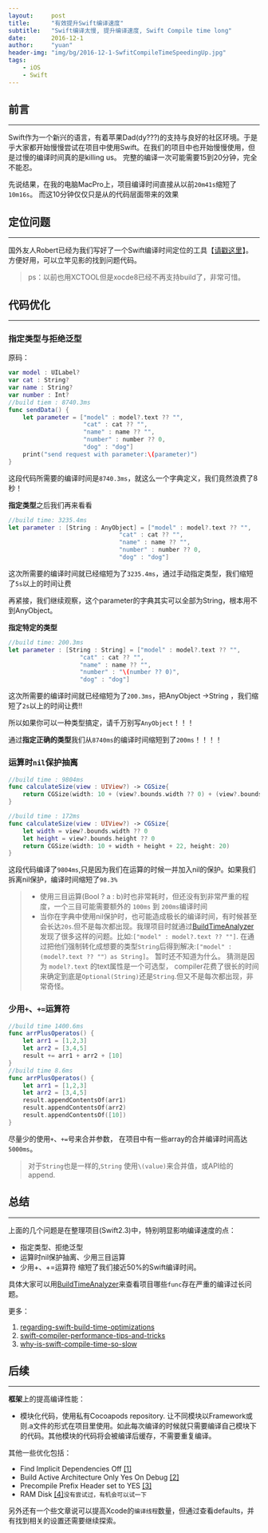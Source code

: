 ```yaml
---
layout:     post
title:      "有效提升Swift编译速度"
subtitle:   "Swift编译太慢, 提升编译速度, Swift Compile time long"
date:       2016-12-1
author:     "yuan"
header-img: "img/bg/2016-12-1-SwfitCompileTimeSpeedingUp.jpg"
tags:
    - iOS
    - Swift
---
```

## 前言
----

Swift作为一个新兴的语言，有着苹果Dad(dy???)的支持与良好的社区环境。于是乎大家都开始慢慢尝试在项目中使用Swift。在我们的项目中也开始慢慢使用，但是过慢的编译时间真的是killing us。 完整的编译一次可能需要15到20分钟，完全不能忍。

先说结果，在我的电脑MacPro上，项目编译时间直接从以前`20m41s`缩短了`10m16s`。
而这10分钟仅仅只是从的代码层面带来的效果

## 定位问题
----

国外友人Robert已经为我们写好了一个Swift编译时间定位的工具【[请戳这里](https://github.com/RobertGummesson/BuildTimeAnalyzer-for-Xcode)】。 方便好用，可以立竿见影的找到问题代码。

> ps：以前也用XCTOOL但是xocde8已经不再支持build了，非常可惜。

## 代码优化
----

### 指定类型与拒绝泛型
原码：

```swift
var model : UILabel?
var cat : String?
var name : String?
var number : Int?
//build tiem : 8740.3ms
func sendData() {
    let parameter = ["model" : model?.text ?? "",
                     "cat" : cat ?? "",
                     "name" : name ?? "",
                     "number" : number ?? 0,
                     "dog" : "dog"]
    print("send request with parameter:\(parameter)")
}

```
这段代码所需要的编译时间是`8740.3ms`，就这么一个字典定义，我们竟然浪费了8秒！

**指定类型**之后我们再来看看

```swift
//build time: 3235.4ms
let parameter : [String : AnyObject] = ["model" : model?.text ?? "",
		                       "cat" : cat ?? "",
		                       "name" : name ?? "",
		                       "number" : number ?? 0,
		                       "dog" : "dog"]
```
这次所需要的编译时间就已经缩短为了`3235.4ms`，通过手动指定类型，我们缩短了`5s`以上的时间让费

再紧接，我们继续观察，这个parameter的字典其实可以全部为String，根本用不到AnyObject。

**指定特定的类型**

```swift
//build time: 200.3ms
let parameter : [String : String] = ["model" : model?.text ?? "",
					"cat" : cat ?? "",
					"name" : name ?? "",
					"number" : "\(number ?? 0)",
					"dog" : "dog"]
```
这次所需要的编译时间就已经缩短为了`200.3ms`，把AnyObject ->String ，我们缩短了`2s`以上的时间让费!! 

所以如果你可以一种类型搞定，请千万别写`AnyObject`！！！


通过**指定正确的类型**我们从`8740ms`的编译时间缩短到了`200ms`！！！！


### 运算时`nil`保护抽离

```swift
//build time : 9804ms
func calculateSize(view : UIView?) -> CGSize{
    return CGSize(width: 10 + (view?.bounds.width ?? 0) + (view?.bounds.height ?? 0) + 22, height: 20)
}

//build time : 172ms
func calculateSize(view : UIView?) -> CGSize{
    let width = view?.bounds.width ?? 0
    let height = view?.bounds.height ?? 0
    return CGSize(width: 10 + width + height + 22, height: 20)
}

```

这段代码编译了`9804ms`,只是因为我们在运算的时候一并加入nil的保护。如果我们拆离nil保护，编译时间缩短了`98.3%`

> * 使用三目运算(Bool ? a : b)时也非常耗时，但还没有到非常严重的程度，一个三目可能需要额外的 `100ms` 到 `200ms`编译时间
> * 当你在字典中使用nil保护时，也可能造成极长的编译时间，有时候甚至会长达`20s`.但不是每次都出现。我理项目时就通过[BuildTimeAnalyzer](https://github.com/RobertGummesson/BuildTimeAnalyzer-for-Xcode)发现了很多这样的问题。比如:`["model" : model?.text ?? ""]`. 在通过把他们强制转化成想要的类型`String`后得到解决:`["model" : (model?.text ?? ""）as String]`。 暂时还不知道为什么。 猜测是因为 `model?.text` 的text属性是一个可选型， compiler花费了很长的时间来确定到底是`Optional(String)`还是`String`.但又不是每次都出现，非常奇怪。

### 少用`+`、`+=`运算符

```swift
//build time 1400.6ms
func arrPlusOperatos() {
    let arr1 = [1,2,3]
    let arr2 = [3,4,5]
    result += arr1 + arr2 + [10]
}
//build time 8.6ms
func arrPlusOperatos() {
    let arr1 = [1,2,3]
    let arr2 = [3,4,5]
    result.appendContentsOf(arr1)
    result.appendContentsOf(arr2)
    result.appendContentsOf([10])
}
```
尽量少的使用`+`、`+=`号来合并参数， 在项目中有一些array的合并编译时间高达`5000ms`。
> 对于`String`也是一样的,`String` 使用`\(value)`来合并值，或API给的append.

## 总结
----

上面的几个问题是在整理项目(Swift2.3)中，特别明显影响编译速度的点：

* 指定类型、拒绝泛型
* 运算时nil保护抽离、少用三目运算
* 少用+、+=运算符
缩短了我们接近50%的Swift编译时间。

具体大家可以用[BuildTimeAnalyzer](https://github.com/RobertGummesson/BuildTimeAnalyzer-for-Xcode)来查看项目哪些`func`存在严重的编译过长问题。

更多：

1. [regarding-swift-build-time-optimizations](https://medium.com/@RobertGummesson/regarding-swift-build-time-optimizations-fc92cdd91e31#.gv3w93fct)
2. [swift-compiler-performance-tips-and-tricks](https://engineering.circle.com/swift-compiler-performance-tips-and-tricks-e86a53a5b42a#.9e9576b0k)
3. [why-is-swift-compile-time-so-slow](http://stackoverflow.com/questions/25537614/why-is-swift-compile-time-so-slow)

## 后续
----

**框架**上的提高编译性能：

* 模块化代码，使用私有Cocoapods repository. 让不同模块以Framework或则.a文件的形式在项目里使用。如此每次编译的时候就只需要编译自己模块下的代码。其他模块的代码将会被编译后缓存，不需要重复编译。

其他一些优化包括：

* Find Implicit Dependencies Off [[1]](https://forums.developer.apple.com/message/89962#89962)
* Build Active Architecture Only Yes On Debug [[2]](http://useyourloaf.com/blog/2010/04/21/xcode-build-active-architecture-only.html)
* Precompile Prefix Header set to YES [[3]](http://blog.csdn.net/qq_25131687/article/details/52194034)
* RAM Disk [[4]](http://nszzy.me/2016/03/20/reduce-xcode-build-times/)`没有尝试过，有机会可以试一下`


另外还有一个些文章说可以提高Xcode的`编译线程`数量，但通过查看defaults，并有找到相关的设置还需要继续探索。




